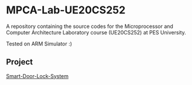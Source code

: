 # MPCA-Lab-UE20CS252
A repository containing the source codes for the Microprocessor and Computer Architecture Laboratory course (UE20CS252) at PES University.

Tested on ARM Simulator :)

## Project
[Smart-Door-Lock-System](https://github.com/yoyozaemon/Smart-Door-Lock-System)
